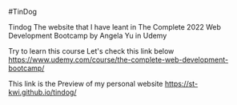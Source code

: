 #TinDog 

Tindog
The website that I have leant in The Complete 2022 Web Development Bootcamp by Angela Yu in Udemy

Try to learn this course Let's check this link below
https://www.udemy.com/course/the-complete-web-development-bootcamp/

This link is the Preview of my personal website https://st-kwi.github.io/tindog/
